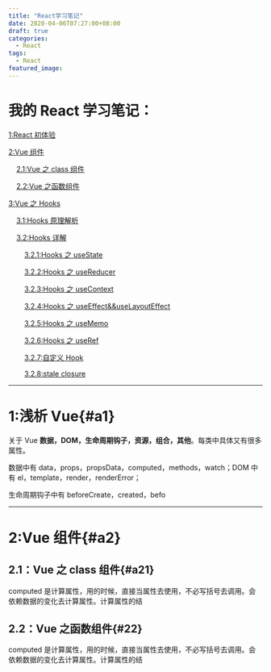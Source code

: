```yaml
---
title: "React学习笔记"
date: 2020-04-06T07:27:00+08:00
draft: true
categories:
  - React
tags:
  - React
featured_image:
---
```


# 我的 React 学习笔记：

[1:React 初体验](#a1)

[2:Vue 组件](#a2)

&nbsp;&nbsp;&nbsp;&nbsp;[2.1:Vue 之 class 组件](#a21)

&nbsp;&nbsp;&nbsp;&nbsp;[2.2:Vue 之函数组件](#a22)

[3:Vue 之 Hooks](#a3)

&nbsp;&nbsp;&nbsp;&nbsp;[3.1:Hooks 原理解析](#a31)

&nbsp;&nbsp;&nbsp;&nbsp;[3.2:Hooks 详解](#a32)

&nbsp;&nbsp;&nbsp;&nbsp;&nbsp;&nbsp;&nbsp;&nbsp;[3.2.1:Hooks 之 useState](#a321)

&nbsp;&nbsp;&nbsp;&nbsp;&nbsp;&nbsp;&nbsp;&nbsp;[3.2.2:Hooks 之 useReducer](#a322)

&nbsp;&nbsp;&nbsp;&nbsp;&nbsp;&nbsp;&nbsp;&nbsp;[3.2.3:Hooks 之 useContext](#a323)

&nbsp;&nbsp;&nbsp;&nbsp;&nbsp;&nbsp;&nbsp;&nbsp;[3.2.4:Hooks 之 useEffect&&useLayoutEffect](#a324)

&nbsp;&nbsp;&nbsp;&nbsp;&nbsp;&nbsp;&nbsp;&nbsp;[3.2.5:Hooks 之 useMemo](#a325)

&nbsp;&nbsp;&nbsp;&nbsp;&nbsp;&nbsp;&nbsp;&nbsp;[3.2.6:Hooks 之 useRef](#a326)

&nbsp;&nbsp;&nbsp;&nbsp;&nbsp;&nbsp;&nbsp;&nbsp;[3.2.7:自定义 Hook](#a327)

&nbsp;&nbsp;&nbsp;&nbsp;&nbsp;&nbsp;&nbsp;&nbsp;[3.2.8:stale closure](#a328)

---

# 1:浅析 Vue{#a1}

关于 Vue **数据，DOM，生命周期钩子，资源，组合，其他**。每类中具体又有很多属性。

数据中有 data，props，propsData，computed，methods，watch；DOM 中有 el，template，render，renderError；

生命周期钩子中有 beforeCreate，created，befo

---

# 2:Vue 组件{#a2}

## 2.1：Vue 之 class 组件{#a21}

computed 是计算属性，用的时候，直接当属性去使用，不必写括号去调用。会依赖数据的变化去计算属性。计算属性的结

## 2.2：Vue 之函数组件{#22}

computed 是计算属性，用的时候，直接当属性去使用，不必写括号去调用。会依赖数据的变化去计算属性。计算属性的结

